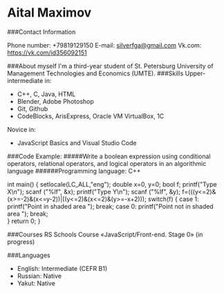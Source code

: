 # Aital Maximov
###Contact Information

Phone number: +79819129150
E-mail: silverfga@gmail.com
Vk.com: https://vk.com/id356092151

###About myself
I'm a third-year student of St. Petersburg University of Management Technologies and Economics (UMTE). 
###Skills
Upper-intermediate in:
* C++, C, Java, HTML
* Blender, Adobe Photoshop
* Git, Github
* CodeBlocks, ArisExpress, Oracle VM VirtualBox, 1C

Novice in:
* JavaScript Basics and Visual Studio Code

###Code Example:
#####Write a boolean expression using conditional operators, relational operators, and logical operators in an algorithmic language
######Programming language: C++

int main()
{
    setlocale(LC_ALL,"eng");
    double x=0, y=0;
    bool f;
    printf("Type Х\n");
    scanf ("%lf", &x);
    printf("Type Y\n");
    scanf ("%lf", &y);
    f=(((y<=2)&(x>=-2)&(x<=y-2))|((y<=2)&(x<=2)&(y>=-x+2)));
    switch(f)
    {
    case 1:
        printf("Point in shaded area  ");
        break;
    case 0:
        printf("Point not in shaded area ");
        break;    
    }
    return 0;
}


###Courses
RS Schools Course «JavaScript/Front-end. Stage 0» (in progress)

###Languages 
* English: Intermediate (CEFR B1)
* Russian: Native
* Yakut: Native
